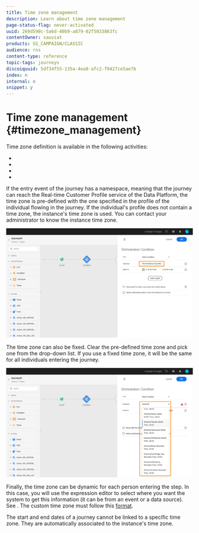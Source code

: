 ```yaml
---
title: Time zone management
description: Learn about time zone management
page-status-flag: never-activated
uuid: 269d590c-5a6d-40b9-a879-02f5033863fc
contentOwner: sauviat
products: SG_CAMPAIGN/CLASSIC
audience: rns
content-type: reference
topic-tags: journeys
discoiquuid: 5df34f55-135a-4ea8-afc2-f9427ce5ae7b
index: n
internal: n
snippet: y
---
```



# Time zone management {#timezone_management}

Time zone definition is available in the following activities:

* [](../building-journeys/condition.md#time_condition)
* [](../building-journeys/condition.md#date_condition)
* [](../building-journeys/wait.md#custom)
* [](../building-journeys/wait.md#fixed_date)

If the entry event of the journey has a namespace, meaning that the journey can reach the Real-time Customer Profile service of the Data Platform, the time zone is pre-defined with the one specified in the profile of the individual flowing in the journey. If the individual's profile does not contain a time zone, the instance's time zone is used. You can contact your administrator to know the instance time zone.

![](../assets/journey73.png)

The time zone can also be fixed. Clear the pre-defined time zone and pick one from the drop-down list. If you use a fixed time zone, it will be the same for all individuals entering the journey. 

![](../assets/journey72.png)

Finally, the time zone can be dynamic for each person entering the step. In this case, you will use the expression editor to select where you want the system to get this information (it can be from an event or a data source). See [](../expression/expressionadvanced.md#concept_uyj_trt_52b). The custom time zone must follow this [format](https://docs.oracle.com/javase/8/docs/api/java/time/ZoneId.html#of-java.lang.String-).


The start and end dates of a journey cannot be linked to a specific time zone. They are automatically associated to the instance's time zone.
